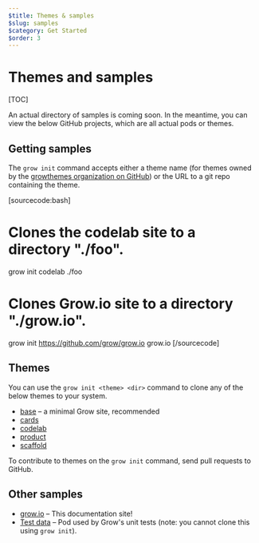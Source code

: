 ```yaml
---
$title: Themes & samples
$slug: samples
$category: Get Started
$order: 3
---
```

# Themes and samples

[TOC]

An actual directory of samples is coming soon. In the meantime, you can view the below GitHub projects, which are all actual pods or themes.

## Getting samples

The `grow init` command accepts either a theme name (for themes owned by the [growthemes organization on GitHub](http://github.com/growthemes)) or the URL to a git repo containing the theme.

[sourcecode:bash]
# Clones the codelab site to a directory "./foo".
grow init codelab ./foo

# Clones Grow.io site to a directory "./grow.io".
grow init https://github.com/grow/grow.io grow.io
[/sourcecode]

## Themes

You can use the `grow init <theme> <dir>` command to clone any of the below themes to your system.

- [base](https://github.com/growthemes/base) – a minimal Grow site, recommended
- [cards](https://github.com/growthemes/cards)
- [codelab](https://github.com/growthemes/codelab)
- [product](https://github.com/growthemes/product)
- [scaffold](https://github.com/growthemes/scaffold)

To contribute to themes on the `grow init` command, send pull requests to GitHub.

## Other samples

- [grow.io](https://github.com/grow/grow.io) – This documentation site!
- [Test data](https://github.com/grow/pygrow/tree/master/grow/pods/testdata/pod) – Pod used by Grow's unit tests (note: you cannot clone this using `grow init`).
